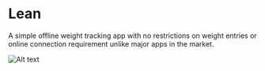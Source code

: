 # Lean
A simple offline weight tracking app with no restrictions on weight entries or online connection requirement unlike major apps in the market.

![Alt text](http://kylerburnett.com/wp-content/uploads/2016/04/Lean-App.png "Lean App")

